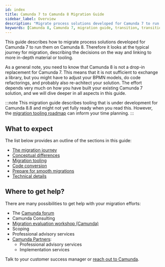 ```yaml
---
id: index
title: Camunda 7 to Camunda 8 Migration Guide
sidebar_label: Overview
description: "Migrate process solutions developed for Camunda 7 to run them on Camunda 8."
keywords: [Camunda 8, Camunda 7, migration guide, transition, transition guide]
---
```


This guide describes how to migrate process solutions developed for Camunda 7 to run them on Camunda 8. Therefore it looks at the typical journey for migration, describing the decisions on the way and linking to more in-depth material or tooling.

As a general note, you need to know that Camunda 8 is not a drop-in replacement for Camunda 7. This means that it is not sufficient to exchange a library, but you might have to adjust your BPMN models, do code refactorings, and probably also re-achitect your solution. The effort depends very much on how you have built your existing Camunda 7 solution, and we will dive deeper in all aspects in this guide.

:::note
This migration guide describes tooling that is under development for Camunda 8.8 and might not yet fully ready when you read this. However, the [migration tooling roadmap](http://x) can inform your time planning.
:::

## What to expect

The list below provides an outline of the sections in this guide:

- [The migration journey](./migration-journey)
- [Conceptual differences](./conceptual-differences)
- [Migration tooling](./migration-tooling)
- [Code conversion](./code-conversion)
- [Prepare for smooth migrations](./migration-readiness)
- [Technical details](./technical-details)

## Where to get help?

There are many possibilities to get help with your migration efforts:

- The [Camunda forum](https://forum.camunda.io/c/c7-to-c8/)
- Camunda Consulting
- [Migration evaluation workshop (Camunda)](https://camunda.com/wp-content/uploads/2024/03/Camunda_ConsultingWorkshops_5-Migration-Evaluation_2024.pdf)
- Scoping
- Professional advisory services
- [Camunda Partners](https://camunda.com/de/partners/):
  - Professional advisory services
  - Implementation services

Talk to your customer success manager or [reach out to Camunda](https://camunda.com/contact-us/).

